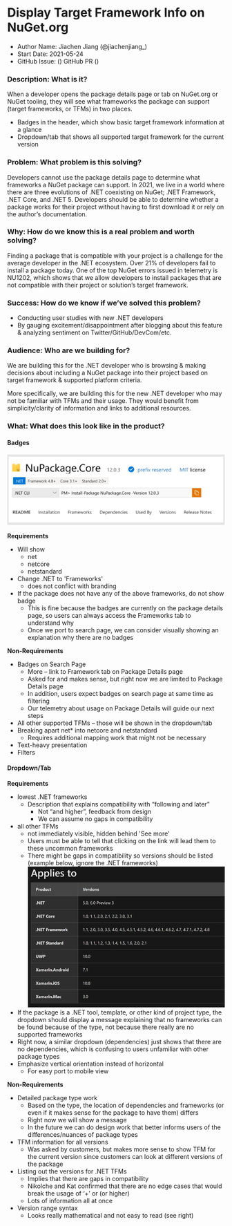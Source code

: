 # Display Target Framework Info on NuGet.org
- Author Name: Jiachen Jiang (@jiachenjiang_)
- Start Date: 2021-05-24
- GitHub Issue: () GitHub PR ()

### Description: What is it?
When a developer opens the package details page or tab on NuGet.org or NuGet tooling, they will see what frameworks the package can support (target frameworks, or TFMs) in two places.
-	Badges in the header, which show basic target framework information at a glance
-	Dropdown/tab that shows all supported target framework for the current version 

### Problem: What problem is this solving?
Developers cannot use the package details page to determine what frameworks a NuGet package can support. In 2021, we live in a world where there are three evolutions of .NET coexisting on NuGet; .NET Framework, .NET Core, and .NET 5. 
Developers should be able to determine whether a package works for their project without having to first download it or rely on the author’s documentation.

### Why: How do we know this is a real problem and worth solving?
Finding a package that is compatible with your project is a challenge for the average developer in the .NET ecosystem. Over 21% of developers fail to install a package today. One of the top NuGet errors issued in telemetry is NU1202, which shows that we allow developers to install packages that are not compatible with their project or solution’s target framework.

### Success: How do we know if we’ve solved this problem? 
- Conducting user studies with new .NET developers
- By gauging excitement/disappointment after blogging about this feature & analyzing sentiment on Twitter/GitHub/DevCom/etc.
  
### Audience: Who are we building for?
We are building this for the .NET developer who is browsing & making decisions about including a NuGet package into their project based on target framework & supported platform criteria. 

More specifically, we are building this for the new .NET developer who may not be familiar with TFMs and their usage. They would benefit from simplicity/clarity of information and links to additional resources.

### What: What does this look like in the product?

#### Badges

![](../../meta/resources/NuGet.orgTFMs/badges.png)

**Requirements**
- Will show
  - net
  - netcore
  - netstandard
- Change .NET to 'Frameworks' 
  - does not conflict with branding
- If the package does not have any of the above frameworks, do not show badge
    - This is fine because the badges are currently on the package details page, so users can always access the Frameworks tab to understand why
    - Once we port to search page, we can consider visually showing an explanation why there are no badges

**Non-Requirements**
- Badges on Search Page
  - More – link to Framework tab on Package Details page
  - Asked for and makes sense, but right now we are limited to Package Details page
  - In addition, users expect badges on search page at same time as filtering
  - Our telemetry about usage on Package Details will guide our next steps
- All other supported TFMs – those will be shown in the dropdown/tab
- Breaking apart net* into netcore and netstandard
  - Requires additional mapping work that might not be necessary
- Text-heavy presentation
- Filters

#### Dropdown/Tab

**Requirements**
- lowest .NET frameworks
  - Description that explains compatibility with “following and later”
    - Not “and higher”, feedback from design
    - We can assume no gaps in compatibility
- all other TFMs
  - not immediately visible, hidden behind 'See more' 
  - Users must be able to tell that clicking on the link will lead them to these uncommon frameworks
  -  There might be gaps in compatibility so versions should be listed (example below, ignore the .NET frameworks) 
  ![](../../meta/resources/Nuget.orgTFMs/compatibility_gaps)
-	If the package is a .NET tool, template, or other kind of project type, the dropdown should display a message explaining that no frameworks can be found because of the type, not because there really are no supported frameworks
  - Right now, a similar dropdown (dependencies) just shows that there are no dependencies, which is confusing to users unfamiliar with other package types
- Emphasize vertical orientation instead of horizontal
    - For easy port to mobile view


**Non-Requirements**

-	Detailed package type work
    - Based on the type, the location of dependencies and frameworks (or even if it makes sense for the package to have them) differs
    - Right now we will show a message 
    - In the future we can do design work that better informs users of the differences/nuances of package types
-	TFM information for all versions
    - Was asked by customers, but makes more sense to show TFM for the current version since customers can look at different versions of the package
-	Listing out the versions for .NET TFMs
    - Implies that there are gaps in compatibility
    - Nikolche and Kat confirmed that there are no edge cases that would break the usage of ‘+’ or (or higher) 
    - Lots of information all at once
-	Version range syntax
    - Looks really mathematical and not easy to read (see right)


